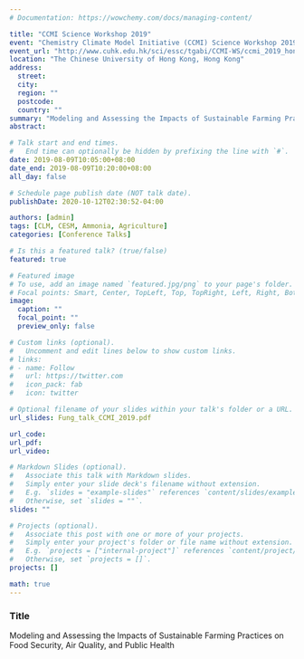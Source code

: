 ```yaml
---
# Documentation: https://wowchemy.com/docs/managing-content/

title: "CCMI Science Workshop 2019"
event: "Chemistry Climate Model Initiative (CCMI) Science Workshop 2019"
event_url: "http://www.cuhk.edu.hk/sci/essc/tgabi/CCMI-WS/ccmi_2019_hongkong_welcome.html"
location: "The Chinese University of Hong Kong, Hong Kong"
address:
  street:
  city:
  region: ""
  postcode:
  country: ""
summary: "Modeling and Assessing the Impacts of Sustainable Farming Practices on Food Security, Air Quality, and Public Health"
abstract:

# Talk start and end times.
#   End time can optionally be hidden by prefixing the line with `#`.
date: 2019-08-09T10:05:00+08:00
date_end: 2019-08-09T10:20:00+08:00
all_day: false

# Schedule page publish date (NOT talk date).
publishDate: 2020-10-12T02:30:52-04:00

authors: [admin]
tags: [CLM, CESM, Ammonia, Agriculture]
categories: [Conference Talks]

# Is this a featured talk? (true/false)
featured: true

# Featured image
# To use, add an image named `featured.jpg/png` to your page's folder.
# Focal points: Smart, Center, TopLeft, Top, TopRight, Left, Right, BottomLeft, Bottom, BottomRight.
image:
  caption: ""
  focal_point: ""
  preview_only: false

# Custom links (optional).
#   Uncomment and edit lines below to show custom links.
# links:
# - name: Follow
#   url: https://twitter.com
#   icon_pack: fab
#   icon: twitter

# Optional filename of your slides within your talk's folder or a URL.
url_slides: Fung_talk_CCMI_2019.pdf

url_code:
url_pdf:
url_video:

# Markdown Slides (optional).
#   Associate this talk with Markdown slides.
#   Simply enter your slide deck's filename without extension.
#   E.g. `slides = "example-slides"` references `content/slides/example-slides.md`.
#   Otherwise, set `slides = ""`.
slides: ""

# Projects (optional).
#   Associate this post with one or more of your projects.
#   Simply enter your project's folder or file name without extension.
#   E.g. `projects = ["internal-project"]` references `content/project/deep-learning/index.md`.
#   Otherwise, set `projects = []`.
projects: []

math: true
---
```


### Title

Modeling and Assessing the Impacts of Sustainable Farming Practices on Food Security, Air Quality, and Public Health
